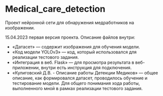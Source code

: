 # Medical_care_detection
Проект нейронной сети для обнаружения медработников на изображении.

15.04.2023 первая версия проекта.
Описание файлов внутри:

- «Датасет» — содержит изображения для обучения модели.
- «Код модели YOLOv3» — код, который использовался для реализации тестового задания.
- «Интеграция в веб. Flask» — для просмотра результата в веб-приложении, внутри есть инструкция для подключения.
- «Кулиговский Д.В. - Описание работы Детекции Медиков» — общее описание, как формировался датасет, проводилось обучение и тестирование модели. 
Для общего понимания хода работы, выполненного мной в рамках реализации тестового задания.
